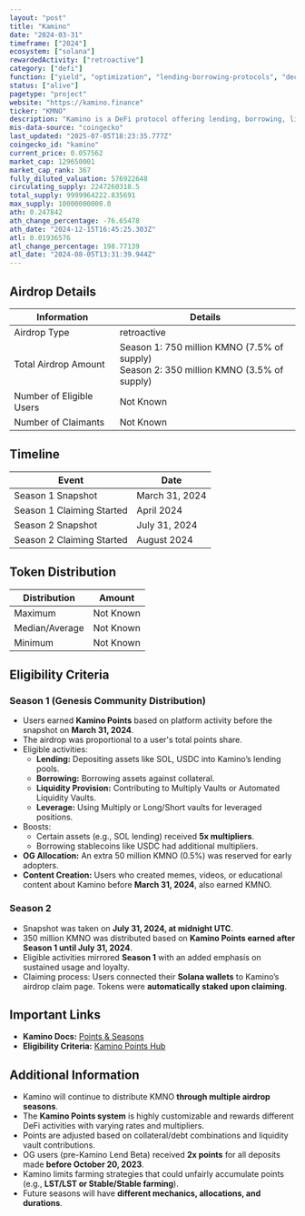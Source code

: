 ```yaml
---
layout: "post"
title: "Kamino"
date: "2024-03-31"
timeframe: ["2024"]
ecosystem: ["solana"]
rewardedActivity: ["retroactive"]
category: ["defi"]
function: ["yield", "optimization", "lending-borrowing-protocols", "decentralized-finance"]
status: ["alive"]
pagetype: "project"
website: "https://kamino.finance"
ticker: "KMNO"
description: "Kamino is a DeFi protocol offering lending, borrowing, liquidity provision, and leverage products on Solana. It uses a points-based system to determine airdrop eligibility and allocation."
mis-data-source: "coingecko"
last_updated: "2025-07-05T18:23:35.777Z"
coingecko_id: "kamino"
current_price: 0.057562
market_cap: 129650001
market_cap_rank: 367
fully_diluted_valuation: 576922648
circulating_supply: 2247260318.5
total_supply: 9999964222.835691
max_supply: 10000000000.0
ath: 0.247842
ath_change_percentage: -76.65478
ath_date: "2024-12-15T16:45:25.303Z"
atl: 0.01936576
atl_change_percentage: 198.77139
atl_date: "2024-08-05T13:31:39.944Z"
---
```


## Airdrop Details

| Information              | Details                                                                                      |
| ------------------------ | -------------------------------------------------------------------------------------------- |
| Airdrop Type             | retroactive                                                                                  |
| Total Airdrop Amount     | Season 1: 750 million KMNO (7.5% of supply) <br> Season 2: 350 million KMNO (3.5% of supply) |
| Number of Eligible Users | Not Known                                                                                    |
| Number of Claimants      | Not Known                                                                                    |

## Timeline

| Event                     | Date           |
| ------------------------- | -------------- |
| Season 1 Snapshot         | March 31, 2024 |
| Season 1 Claiming Started | April 2024     |
| Season 2 Snapshot         | July 31, 2024  |
| Season 2 Claiming Started | August 2024    |

## Token Distribution

| Distribution   | Amount    |
| -------------- | --------- |
| Maximum        | Not Known |
| Median/Average | Not Known |
| Minimum        | Not Known |

## Eligibility Criteria

### Season 1 (Genesis Community Distribution)

- Users earned **Kamino Points** based on platform activity before the snapshot on **March 31, 2024**.
- The airdrop was proportional to a user's total points share.
- Eligible activities:
  - **Lending:** Depositing assets like SOL, USDC into Kamino’s lending pools.
  - **Borrowing:** Borrowing assets against collateral.
  - **Liquidity Provision:** Contributing to Multiply Vaults or Automated Liquidity Vaults.
  - **Leverage:** Using Multiply or Long/Short vaults for leveraged positions.
- Boosts:
  - Certain assets (e.g., SOL lending) received **5x multipliers**.
  - Borrowing stablecoins like USDC had additional multipliers.
- **OG Allocation:** An extra 50 million KMNO (0.5%) was reserved for early adopters.
- **Content Creation:** Users who created memes, videos, or educational content about Kamino before **March 31, 2024**, also earned KMNO.

### Season 2

- Snapshot was taken on **July 31, 2024, at midnight UTC**.
- 350 million KMNO was distributed based on **Kamino Points earned after Season 1 until July 31, 2024**.
- Eligible activities mirrored **Season 1** with an added emphasis on sustained usage and loyalty.
- Claiming process: Users connected their **Solana wallets** to Kamino’s airdrop claim page. Tokens were **automatically staked upon claiming**.

## Important Links

- **Kamino Docs:** [Points & Seasons](https://docs.kamino.finance/kmno/points/seasons)
- **Eligibility Criteria:** [Kamino Points Hub](https://docs.kamino.finance/kmno/points)

## Additional Information

- Kamino will continue to distribute KMNO **through multiple airdrop seasons**.
- The **Kamino Points system** is highly customizable and rewards different DeFi activities with varying rates and multipliers.
- Points are adjusted based on collateral/debt combinations and liquidity vault contributions.
- OG users (pre-Kamino Lend Beta) received **2x points** for all deposits made **before October 20, 2023**.
- Kamino limits farming strategies that could unfairly accumulate points (e.g., **LST/LST or Stable/Stable farming**).
- Future seasons will have **different mechanics, allocations, and durations**.